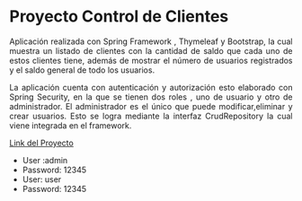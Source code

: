 # Proyecto Control de Clientes

<p align="justify">
Aplicación realizada con Spring Framework , Thymeleaf y Bootstrap, la cual muestra un listado de clientes con la cantidad de saldo que cada uno de estos clientes tiene, además de mostrar el número de usuarios registrados y el saldo general de todo los usuarios.
</p>
<p align="justify">
La aplicación cuenta con autenticación y autorización esto elaborado con Spring Security, en la que se tienen dos roles , uno de usuario y otro de administrador.
El administrador es el único que puede modificar,eliminar y crear usuarios. Esto se logra mediante la interfaz CrudRepository la cual viene integrada en el framework.
</p>

<a href="https://control-clientes-app.herokuapp.com/">Link del Proyecto</a>
<ul>
  <li>User :admin</li>
  <li>Password: 12345</li>
  <li>User: user</li>
  <li>Password: 12345</li>
</ul>
